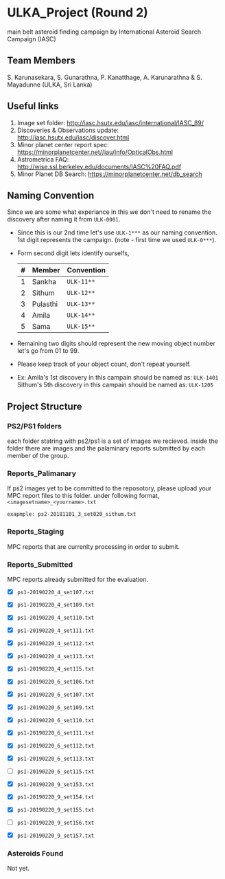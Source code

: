 
# ULKA_Project (Round 2)

main belt asteroid finding campaign by International Asteroid Search Campaign (IASC)

## Team Members

S. Karunasekara, S. Gunarathna, P. Kanatthage, A. Karunarathna & S. Mayadunne (ULKA, Sri Lanka)

## Useful links

1. Image set folder: http://iasc.hsutx.edu/iasc/international/IASC_89/
2. Discoveries & Observations update: http://iasc.hsutx.edu/iasc/discover.html
3. Minor planet center report spec: https://minorplanetcenter.net//iau/info/OpticalObs.html
4. Astrometrica FAQ: http://wise.ssl.berkeley.edu/documents/IASC%20FAQ.pdf
5. Minor Planet DB Search: https://minorplanetcenter.net/db_search

## Naming Convention

Since we are some what experiance in this we don't need to rename the discovery after naming it from `ULK-0001`.

* Since this is our 2nd time let's use `ULK-1***` as our naming convention. 1st digit represents the campaign. (note - first time we used `ULK-0***`).
* Form second digit lets identify ourselfs, 
  
   | # | Member | Convention |
   |--|--------|------------ |
   |1 | Sankha | `ULK-11**` |
   |2 | Sithum | `ULK-12**` |
   |3 | Pulasthi | `ULK-13**`|
   |4 | Amila | `ULK-14**`|
   |5 | Sama | `ULK-15**`|

* Remaining two digits should represent the new moving object number let's go from 01 to 99.
* Please keep track of your object count, don't repeat yourself. 

* Ex: 
   Amila's 1st discovery in this campain should be named as: `ULK-1401`  
   Sithum's 5th discovery in this campain should be named as: `ULK-1205`

## Project Structure

### PS2/PS1 folders

each folder statring with ps2/ps1 is a set of images we recieved. inside the folder there are images and the palaminary reports submitted by each member of the group.

### Reports_Palimanary

If ps2 images yet to be committed to the reposotory, please upload your MPC report files to this folder. under following format, `<imagesetname>_<yourname>.txt`

`exapmple: ps2-20181101_3_set020_sithum.txt`

### Reports_Staging

MPC reports that are currenlty processing in order to submit.

### Reports_Submitted

MPC reports already submitted for the evaluation.

- [x] `ps1-20190220_4_set107.txt`
- [x] `ps1-20190220_4_set109.txt`
- [x] `ps1-20190220_4_set110.txt`
- [x] `ps1-20190220_4_set111.txt`
- [x] `ps1-20190220_4_set112.txt`
- [x] `ps1-20190220_4_set113.txt`
- [x] `ps1-20190220_4_set115.txt`

- [x] `ps1-20190220_6_set106.txt`
- [x] `ps1-20190220_6_set107.txt`
- [x] `ps1-20190220_6_set109.txt`
- [x] `ps1-20190220_6_set110.txt`
- [x] `ps1-20190220_6_set111.txt`
- [x] `ps1-20190220_6_set112.txt`
- [x] `ps1-20190220_6_set113.txt`
- [ ] `ps1-20190220_6_set115.txt`

- [x] `ps1-20190220_9_set153.txt`
- [x] `ps1-20190220_9_set154.txt`
- [x] `ps1-20190220_9_set155.txt`
- [ ] `ps1-20190220_9_set156.txt`
- [x] `ps1-20190220_9_set157.txt`

### Asteroids Found

Not yet.
